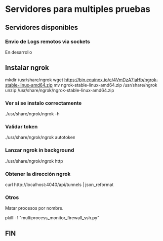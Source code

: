 # Servidores para multiples pruebas

## Servidores disponibles
### Envio de Logs remotos via sockets 
En desarrollo

## Instalar ngrok
mkdir /usr/share/ngrok
wget https://bin.equinox.io/c/4VmDzA7iaHb/ngrok-stable-linux-amd64.zip
mv ngrok-stable-linux-amd64.zip /usr/share/ngrok
unzip /usr/share/ngrok/ngrok-stable-linux-amd64.zip

### Ver si se instalo correctamente
./usr/share/ngrok/ngrok -h

### Validar token
./usr/share/ngrok/ngrok autotoken <TOKEN>

### Lanzar ngrok in background
./usr/share/ngrok/ngrok http <PORT>

### Obtener la dirección ngrok
curl http://localhost:4040/api/tunnels | json_reformat

### Otros
Matar procesos por nombre.

pkill -f "multiprocess_monitor_firewall_ssh.py"

## FIN
